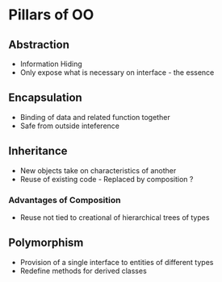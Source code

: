 # Pillars of OO

## Abstraction
- Information Hiding
- Only expose what is necessary on interface - the essence

## Encapsulation
- Binding of data and related function together
- Safe from outside inteference
  

## Inheritance
- New objects take on characteristics of another
- Reuse of existing code - Replaced by composition ?

### Advantages of Composition
- Reuse not tied to creational of hierarchical trees of types

## Polymorphism
- Provision of a single interface to entities of different types
- Redefine methods for derived classes
